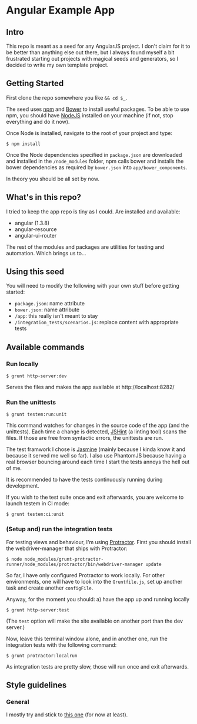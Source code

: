 # Angular Example App

## Intro


This repo is meant as a seed for any AngularJS project. I don't claim for it to be better than anything else out there, but I always found myself a bit frustrated starting out projects with magical seeds and generators, so I decided to write my own template project.

## Getting Started

First clone the repo somewhere you like ```&& cd $_```.

The seed uses [npm](https://www.npmjs.com/) and [Bower](http://bower.io/) to install useful packages. To be able to use npm, you should have [NodeJS](http://nodejs.org/) installed on your machine (if not, stop everything and do it now).

Once Node is installed, navigate to the root of your project and type:

```
$ npm install
```
Once the Node dependencies specified in ```package.json``` are downloaded and installed in the ```/node_modules``` folder, npm calls bower and installs the bower dependencies as required by ```bower.json``` into ```app/bower_components```.

In theory you should be all set by now.

## What's in this repo?

I tried to keep the app repo is tiny as I could. Are installed and available:

* angular (1.3.8)
* angular-resource
* angular-ui-router

The rest of the modules and packages are utilities for testing and automation. Which brings us to...

## Using this seed

You will need to modify the following with your own stuff before getting started:

* ```package.json```: name attribute
* ```bower.json```: name attribute
* ```/app```: this really isn't meant to stay
* ```/integration_tests/scenarios.js```: replace content with appropriate tests 

## Available commands

### Run locally

```
$ grunt http-server:dev
```

Serves the files and makes the app available at http://localhost:8282/

### Run the unittests

```
$ grunt testem:run:unit
```

This command watches for changes in the source code of the app (and the unittests). Each time a change is detected, [JSHint](http://jshint.com/) (a linting tool) scans the files. If those are free from syntactic errors, the unittests are run.

The test framwork I chose is [Jasmine](http://jasmine.github.io/2.1/introduction.html) (mainly because I kinda know it and because it served me well so far). I also use PhantomJS because having a real browser bouncing around each time I start the tests annoys the hell out of me.

It is recommended to have the tests continuously running during development.

If you wish to the test suite once and exit afterwards, you are welcome to launch testem in CI mode:

```
$ grunt testem:ci:unit
```

### (Setup and) run the integration tests

For testing views and behaviour, I'm using [Protractor](http://angular.github.io/protractor/#/). First you should install the webdriver-manager that ships with Protractor:

```
$ node node_modules/grunt-protractor-runner/node_modules/protractor/bin/webdriver-manager update
```

So far, I have only configured Protractor to work locally. For other environments, one will have to look into the ```Gruntfile.js```, set up another task and create another ```configFile```.

Anyway, for the moment you should: a) have the app up and running locally

```
$ grunt http-server:test
```

(The ```test``` option will make the site available on another port than the dev server.)

Now, leave this terminal window alone, and in another one, run the integration tests with the following command:

```
$ grunt protractor:localrun
```

As integration tests are pretty slow, those will run once and exit afterwards.

## Style guidelines

### General

I mostly try and stick to [this one](https://github.com/johnpapa/angularjs-styleguide#controllers) (for now at least).
